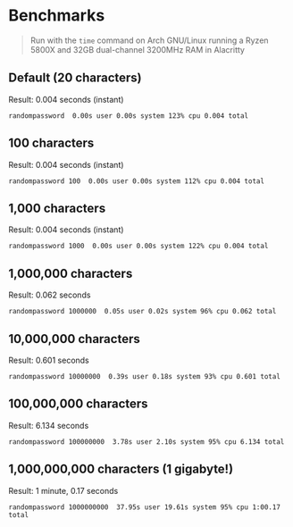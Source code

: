 # Benchmarks
> Run with the `time` command on Arch GNU/Linux running a Ryzen 5800X and 32GB dual-channel 3200MHz RAM in Alacritty

## Default (20 characters)
Result: 0.004 seconds (instant)
```
randompassword  0.00s user 0.00s system 123% cpu 0.004 total
```

## 100 characters
Result: 0.004 seconds (instant)
```
randompassword 100  0.00s user 0.00s system 112% cpu 0.004 total
```

## 1,000 characters
Result: 0.004 seconds (instant)
```
randompassword 1000  0.00s user 0.00s system 122% cpu 0.004 total
```

## 1,000,000 characters
Result: 0.062 seconds
```
randompassword 1000000  0.05s user 0.02s system 96% cpu 0.062 total
```

## 10,000,000 characters
Result: 0.601 seconds
```
randompassword 10000000  0.39s user 0.18s system 93% cpu 0.601 total
```

## 100,000,000 characters
Result: 6.134 seconds
```
randompassword 100000000  3.78s user 2.10s system 95% cpu 6.134 total
```

## 1,000,000,000 characters (1 gigabyte!)
Result: 1 minute, 0.17 seconds
```
randompassword 1000000000  37.95s user 19.61s system 95% cpu 1:00.17 total
```

